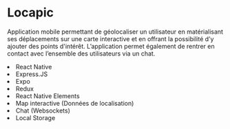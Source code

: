 # Locapic
Application mobile permettant de géolocaliser un utilisateur en matérialisant ses déplacements sur une carte interactive et en offrant la possibilité d’y ajouter des points d'intérêt. L’application permet également de rentrer en contact avec l’ensemble des utilisateurs via un chat.
<br>
<li>React Native</li>
<li>Express.JS</li>
<li>Expo</li>
<li>Redux</li>
<li>React Native Elements</li>
<li>Map interactive (Données de localisation)</li>
<li>Chat (Websockets)</li>
<li>Local Storage</li>

